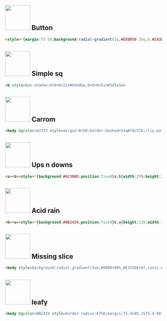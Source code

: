 ## <img src=https://cssbattle.dev/targets/3.png height=80> Button
```html
<style>*{margin:75 50;background:radial-gradient(1q,#EEB850 26q,0,#243D83 79q,0,#0000 132q,#243D83)no-repeat#6592CF
```

## <img src=https://cssbattle.dev/targets/1.png height=80> Simple sq
```html
<b style=box-shadow:0+0+0+2in#b5e0ba,0+0+0+5in#5d3a3a>
```

## <img src=https://cssbattle.dev/targets/2.png height=80> Carrom
```html
<body bgcolor=62375 style=margin:0+50;border:dashed+53q#fdc57b;clip-path:inset(53q+0>
```

## <img src=https://cssbattle.dev/targets/4.png height=80> Ups n downs
```html
<a><b><style>*{background:#62306D;position:fixed}a,b{width:25%;height:25vw;border-radius:50%50% 0 0;background:#F7EC7D;margin:42 142}b{margin:100-100;border-radius:0 0 50%50%;box-shadow:50vw 0#F7EC7D
```

## <img src=https://cssbattle.dev/targets/5.png height=80> Acid rain
```html
<b><a><style>*{background:#0B2429;position:fixed}b,a{height:120;width:120;background:#F3AC3C}b{border-radius:50%;margin:22 192}a{margin:120-120;border-radius:50%0 50%50%;box-shadow:60px -60px#998235
```

## <img src=https://cssbattle.dev/targets/6.png height=80> Missing slice
```html
<body style=background:radial-gradient(3cm,#0000+88%,#E3516E+0),conic-gradient(#FADE8B+25%,#E3516E+0+50%,#F7F3D7+0+75%,#51B5A9+0>
```

## <img src=https://cssbattle.dev/targets/7.png height=80> leafy
```html
<body bgcolor=0B2429 style=border-radius:67%0;margin:75.4+85.1%75.4-90;box-shadow:7.01cm+0#F3AC3C,56.86mm+0#998235,55vh+0#1A4341>
```

